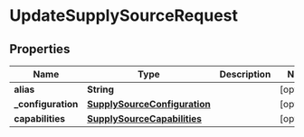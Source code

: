 
# UpdateSupplySourceRequest

## Properties
Name | Type | Description | Notes
------------ | ------------- | ------------- | -------------
**alias** | **String** |  |  [optional]
**_configuration** | [**SupplySourceConfiguration**](SupplySourceConfiguration.md) |  |  [optional]
**capabilities** | [**SupplySourceCapabilities**](SupplySourceCapabilities.md) |  |  [optional]



